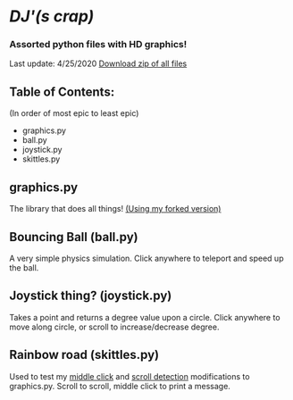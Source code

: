 # *DJ'(s crap)*
### Assorted python files with HD graphics!
Last update: 4/25/2020
[Download zip of all files](https://github.com/djsime1/scraps/archive/master.zip)

## Table of Contents:
(In order of most epic to least epic)
- graphics.py
- ball.py
- joystick.py
- skittles.py

## graphics.py
The library that does all things!
[(Using my forked version)](https://github.com/djsime1/pythonGraphics)

## Bouncing Ball (ball.py)
A very simple physics simulation.
Click anywhere to teleport and speed up the ball.

## Joystick thing? (joystick.py)
Takes a point and returns a degree value upon a circle.
Click anywhere to move along circle, or scroll to increase/decrease degree.

## Rainbow road (skittles.py)
Used to test my [middle click](https://github.com/djsime1/pythonGraphics/commit/3425d3586adb216c6d6421eb8d16e4785b498053) and [scroll detection](https://github.com/djsime1/pythonGraphics/commit/63820dc7ed55b9c1083d9447774c532257f2ad07) modifications to graphics.py.
Scroll to scroll, middle click to print a message.
